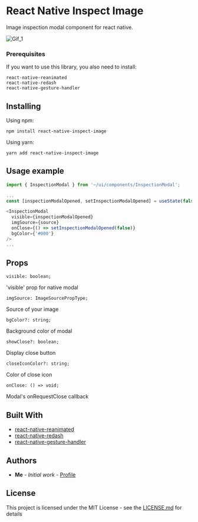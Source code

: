# React Native Inspect Image

Image inspection modal component for react native.

![Gif_1](https://github.com/RNEvok/react-native-inspect-image/blob/main/gif1.gif?raw=true)

### Prerequisites

If you want to use this library, you also need to install:

```
react-native-reanimated
react-native-redash
react-native-gesture-handler
```

## Installing

Using npm:

```
npm install react-native-inspect-image
```

Using yarn:

```
yarn add react-native-inspect-image
```

## Usage example

```javascript
import { InspectionModal } from '~/ui/components/InspectionModal';

...
const [inspectionModalOpened, setInspectionModalOpened] = useState(false);

<InspectionModal 
  visible={inspectionModalOpened}
  imgSource={source}
  onClose={() => setInspectionModalOpened(false)}
  bgColor={'#000'}
/>
...
```

## Props


```
visible: boolean;
```
'visible' prop for native modal

```
imgSource: ImageSourcePropType;
```
Source of your image

```
bgColor?: string;
```
Background color of modal

```
showClose?: boolean;
```
Display close button

```
closeIconColor?: string;
```
Color of close icon

```
onClose: () => void;
```
Modal's onRequestClose callback

## Built With

* [react-native-reanimated](https://www.npmjs.com/package/react-native-reanimated)
* [react-native-redash](https://www.npmjs.com/package/react-native-redash)
* [react-native-gesture-handler](https://www.npmjs.com/package/react-native-gesture-handler)


## Authors

* **Me** - *Initial work* - [Profile](https://github.com/RNEvok)

## License

This project is licensed under the MIT License - see the [LICENSE.md](./LICENSE.md) for details